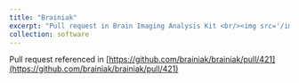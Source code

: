 ```yaml
---
title: "Brainiak"
excerpt: "Pull request in Brain Imaging Analysis Kit <br/><img src='/images/brainiak.png'>"
collection: software
---
```


Pull request referenced in [https://github.com/brainiak/brainiak/pull/421](https://github.com/brainiak/brainiak/pull/421)
